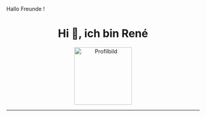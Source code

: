 Hallo Freunde !

<h1 align="center">Hi 👋, ich bin René</h1>


<p align="center">
  <img src="https://github.com/Rene-Goetze.png" width="150" alt="Profilbild" />
</p>


---







